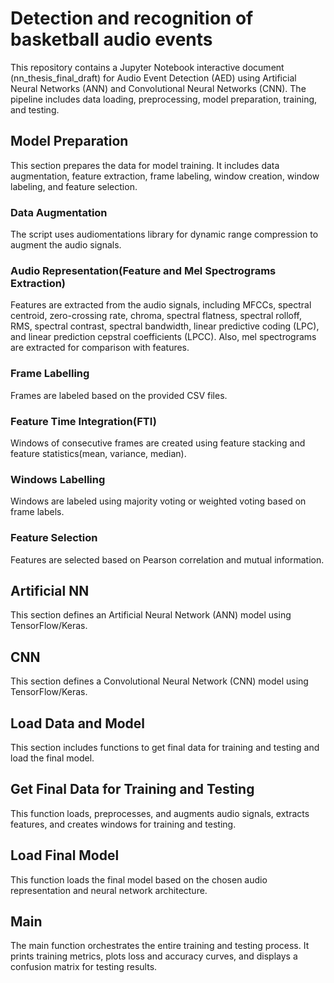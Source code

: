 # Detection and recognition of basketball audio events
This repository contains a Jupyter Notebook interactive document (nn_thesis_final_draft) for Audio Event Detection (AED) using Artificial Neural Networks (ANN) and Convolutional Neural Networks (CNN). The pipeline includes data loading, preprocessing, model preparation, training, and testing.

## Model Preparation
This section prepares the data for model training. It includes data augmentation, feature extraction, frame labeling, window creation, window labeling, and feature selection.

### Data Augmentation
The script uses audiomentations library for dynamic range compression to augment the audio signals.

### Audio Representation(Feature and Mel Spectrograms Extraction)
Features are extracted from the audio signals, including MFCCs, spectral centroid, zero-crossing rate, chroma, spectral flatness, spectral rolloff, RMS, spectral contrast, spectral bandwidth, linear predictive coding (LPC), and linear prediction cepstral coefficients (LPCC). Also, mel spectrograms are extracted for comparison with features.

### Frame Labelling
Frames are labeled based on the provided CSV files.

### Feature Time Integration(FTI)
Windows of consecutive frames are created using feature stacking and feature statistics(mean, variance, median).

### Windows Labelling
Windows are labeled using majority voting or weighted voting based on frame labels.

### Feature Selection
Features are selected based on Pearson correlation and mutual information.

## Artificial NN
This section defines an Artificial Neural Network (ANN) model using TensorFlow/Keras.

## CNN
This section defines a Convolutional Neural Network (CNN) model using TensorFlow/Keras.

## Load Data and Model
This section includes functions to get final data for training and testing and load the final model.

## Get Final Data for Training and Testing
This function loads, preprocesses, and augments audio signals, extracts features, and creates windows for training and testing.

## Load Final Model
This function loads the final model based on the chosen audio representation and neural network architecture.

## Main
The main function orchestrates the entire training and testing process. It prints training metrics, plots loss and accuracy curves, and displays a confusion matrix for testing results.
